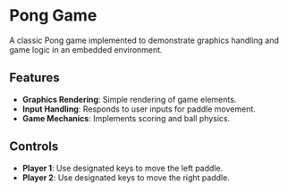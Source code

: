 # Pong Game

A classic Pong game implemented to demonstrate graphics handling and game logic in an embedded environment.

## Features

- **Graphics Rendering**: Simple rendering of game elements.
- **Input Handling**: Responds to user inputs for paddle movement.
- **Game Mechanics**: Implements scoring and ball physics.

## Controls

- **Player 1**: Use designated keys to move the left paddle.
- **Player 2**: Use designated keys to move the right paddle.